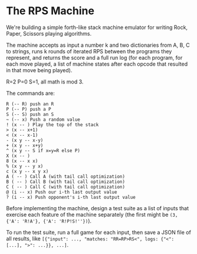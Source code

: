 # The RPS Machine

We're building a simple forth-like stack machine emulator for writing Rock, Paper, Scissors playing algorithms.

The machine accepts as input a number k and two dictionaries from A, B, C to strings, runs k rounds of iterated RPS between the programs they represent, and returns the score and a full run log (for each program, for each move played, a list of machine states after each opcode that resulted in that move being played).

R=2 P=0 S=1, all math is mod 3.

The commands are:

```
R (-- R) push an R
P (-- P) push a P
S (-- S) push an S
~ (-- x) Push a random value
! (x -- ) Play the top of the stack
> (x -- x+1)
< (x -- x-1)
- (x y -- x-y)
+ (x y -- x+y)
^ (x y -- S if x=y=R else P)
X (x -- )
8 (x -- x x)
% (x y -- y x)
c (x y -- x y x)
A ( -- ) Call A (with tail call optimization)
B ( -- ) Call B (with tail call optimization)
C ( -- ) Call C (with tail call optimization)
@ (i -- x) Push our i-th last output value
? (i -- x) Push opponent's i-th last output value
```

Before implementing the machine, design a test suite as a list of inputs that exercise each feature of the machine separately (the first might be `(3, {'A': 'R!A'}, {'A': 'R!P!S!''})`).

To run the test suite, run a full game for each input, then save a JSON file of all results, like `[{"input": ..., "matches: "RR=RP>RS<", logs: {"<": [...], ">": ...}}, ...]`.